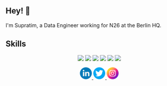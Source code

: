 ## Hey! 👋
I'm Supratim, a Data Engineer working for N26 at the Berlin HQ.

## Skills
<p align="center">
<code><img src="https://img.shields.io/badge/python%20-%2314354C.svg?&style=for-the-badge&logo=python&logoColor=white"></code>
<code><img src="https://img.shields.io/badge/postgres-%23316192.svg?&style=for-the-badge&logo=postgresql&logoColor=white"></code>
<code><img src="https://img.shields.io/badge/git%20-%23F05033.svg?&style=for-the-badge&logo=git&logoColor=white"/></code>
<code><img src="https://img.shields.io/badge/AWS-%23FF9900.svg?style=for-the-badge&logo=amazon-aws&logoColor=white"/></code>
<code><img src="https://img.shields.io/badge/docker-%230db7ed.svg?style=for-the-badge&logo=docker&logoColor=white"/></code>
<code><img src="https://img.shields.io/badge/kubernetes-%23326ce5.svg?style=for-the-badge&logo=kubernetes&logoColor=white"/></code>
</p>

<p align="center">
    <a href="https://www.linkedin.com/in/supratim-das-8590087b/">
    <img src="static/linkedin.png" width="32" height="32">
    </a>
    <a href="https://twitter.com/supratim94336">
    <img src="static/twitter.png" width="32" height="32">
    </a>
    <a href="https://www.instagram.com/supratim_insta_life/">
    <img src="static/instagram.png" width="32" height="32">
    </a>
</p>
